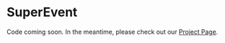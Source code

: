 # SuperEvent
Code coming soon. In the meantime, please check out our [Project Page](https://smartroboticslab.github.io/SuperEvent/).
